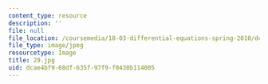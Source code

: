 ```yaml
---
content_type: resource
description: ''
file: null
file_location: /coursemedia/18-03-differential-equations-spring-2010/dcae4bf968df635f97f9f0430b114005_29.jpg
file_type: image/jpeg
resourcetype: Image
title: 29.jpg
uid: dcae4bf9-68df-635f-97f9-f0430b114005
---
```

